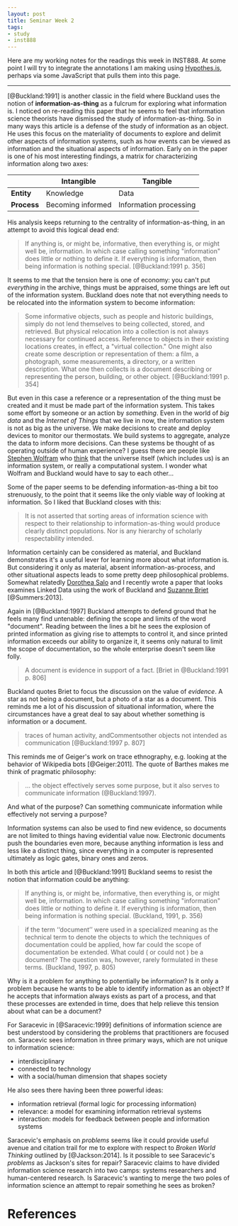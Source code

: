 ```yaml
---
layout: post
title: Seminar Week 2
tags:
- study
- inst888
---
```


Here are my working notes for the readings this week in INST888. At some point I will try to integrate the annotations I am making using [Hypothes.is](http://hypothes.is), perhaps via some JavaScript that pulls them into this page.

---

[@Buckland:1991] is another classic in the field where Buckland uses the notion of **information-as-thing** as a fulcrum for exploring what information is. I noticed on re-reading this paper that he seems to feel that information science theorists have dismissed the study of information-as-thing. So in many ways this article is a defense of the study of information as an object. He uses this focus on the materiality of documents to explore and delimit other aspects of information systems, such as how events can be viewed as information and the situational aspects of information. Early on in the paper is one of his most interesting findings, a matrix for characterizing information along two axes:

|              | **Intangible**    | **Tangible**           | 
| ------------ | ----------------- | ---------------------- |
| **Entity**   | Knowledge         | Data                   |
| **Process**  | Becoming informed | Information processing | 

His analysis keeps returning to the centrality of information-as-thing, in an attempt to avoid this logical dead end:

> If anything is, or might be, informative, then everything is, or might well be, information. In which case calling something "information" does little or nothing to define it. If everything is information, then being information is nothing special. [@Buckland:1991 p. 356]

It seems to me that the tension here is one of economy: you can't put *everything* in the archive, things must be appraised, some things are left out of the information system. Buckland does note that not everything needs to be relocated into the information system to become information:

> Some informative objects, such as people and historic buildings, simply do not lend themselves to being collected, stored, and retrieved. But physical relocation into a collection is not always necessary for continued access. Reference to objects in their existing locations creates, in effect, a "virtual collection." One might also create some description or representation of them: a film, a photograph, some measurements, a directory, or a written description. What one then collects is a document describing or representing the person, building, or other object. [@Buckland:1991 p. 354]

But even in this case a reference or a representation of the thing must be created and it must be made part of the information system. This takes some effort by someone or an action by *something*. Even in the world of *big data* and the *Internet of Things* that we live in now, the information system is not as big as the universe. We make decisions to create and deploy devices to monitor our thermostats. We build systems to aggregate, analyze the data to inform more decisions. Can these systems be thought of as operating outside of human experience? I guess there are people like [Stephen Wolfram](https://en.wikipedia.org/wiki/Stephen_Wolfram) who [think](https://en.wikipedia.org/wiki/A_New_Kind_of_Science) that the universe itself (which includes us) is an information system, or really a computational system. I wonder what Wolfram and Buckland would have to say to each other...

Some of the paper seems to be defending information-as-thing a bit too strenuously, to the point that it seems like the only viable way of looking at information. So I liked that Buckland closes with this:

> It is not asserted that sorting areas of information science with respect to their relationship to information-as-thing would produce clearly distinct populations. Nor is any hierarchy of scholarly respectability intended.

 Information certainly can be considered as material, and Buckland demonstrates it's a useful lever for learning more about what information is. But considering it only as material, absent information-as-process, and other situational aspects leads to some pretty deep philosophical problems. Somewhat relatedly [Dorothea Salo](http://dsalo.info/) and I recently wrote a paper that looks examines Linked Data using the work of Buckland and [Suzanne Briet](https://en.wikipedia.org/wiki/Suzanne_Briet) [@Summers:2013].

Again in [@Buckland:1997] Buckland attempts to defend ground that he feels many find untenable: defining the scope and limits of the word "document". Reading between the lines a bit he sees the explosion of printed information as giving rise to attempts to control it, and since printed information exceeds our ability to organize it, it seems only natural to limit the scope of documentation, so the whole enterprise doesn't seem like folly.

> A document is evidence in support of a fact. [Briet in @Buckland:1991 p. 806]

Buckland quotes Briet to focus the discussion on the value of *evidence*. A star as not being a document, but a photo of a star as a document. This reminds me a lot of his discussion of situational information, where the circumstances have a great deal to say about whether something is information or a document.

> traces of human activity, andCommentsother objects not intended as communication [@Buckland:1997 p. 807]

This reminds me of Geiger's work on trace ethnography, e.g. looking at the behavior of Wikipedia bots [@Geiger:2011]. The quote of Barthes makes me think of pragmatic philosophy:

> ... the object effectively serves some purpose, but it also serves to communicate information (@Buckland:1997).

And what of the purpose? Can something communicate information while effectively not serving a purpose?

Information systems can also be used to find new evidence, so documents are not limited to things having evidential value now. Electronic documents push the boundaries even more, because anything information is less and less like a distinct thing, since everything in a computer is represented ultimately as logic gates, binary ones and zeros. 

In both this article and [@Buckland:1991] Buckland seems to resist the notion that information could be anything:

> If anything is, or might be, informative, then everything is, or might well be, information. In which case calling something "information" does little or nothing to define it. If everything is information, then being information is nothing special. (Buckland, 1991, p. 356)

> if the term ‘‘document’’ were used in a specialized meaning as the technical term to denote the objects to which the techniques of documentation could be applied, how far could the scope of documentation be extended. What could ( or could not ) be a document? The question was, however, rarely formulated in these terms. (Buckland, 1997, p. 805)

Why is it a problem for anything to potentially be information? Is it only a problem because he wants to be able to identify information as an object? If he accepts that information always exists as part of a process, and that these processes are extended in time, does that help relieve this tension about what can be a document?

For Saracevic in [@Saracevic:1999] definitions of information science are best understood by considering the problems that practitioners are focused on. Saracevic sees information in three primary ways, which are not unique to information science:

*  interdisciplinary
*  connected to technology
*  with a social/human dimension that shapes society

He also sees there having been three powerful ideas:

* information retrieval (formal logic for processing information)
* relevance: a model for examining information retrieval systems
* interaction: models for feedback between people and information systems

Saracevic's emphasis on *problems* seems like it could provide useful avenue and citation trail for me to explore with respect to *Broken World Thinking* outlined by [@Jackson:2014]. Is it possible to see Saracevic's *problems* as Jackson's sites for repair? Saracevic claims to have divided information science research into two camps: systems researchers and human-centered research. Is Saracevic's wanting to merge the two poles of information science an attempt to repair something he sees as broken?

# References